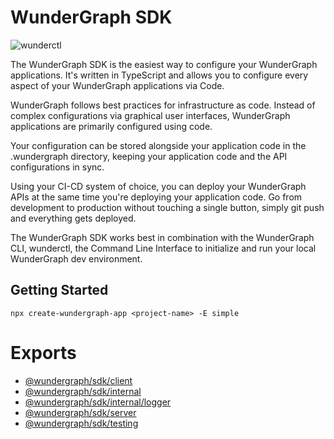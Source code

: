 # WunderGraph SDK

![wunderctl](https://img.shields.io/npm/v/@wundergraph/sdk.svg)

The WunderGraph SDK is the easiest way to configure your WunderGraph applications. It's written in TypeScript and allows you to configure every aspect of your WunderGraph applications via Code.

WunderGraph follows best practices for infrastructure as code. Instead of complex configurations via graphical user interfaces, WunderGraph applications are primarily configured using code.

Your configuration can be stored alongside your application code in the .wundergraph directory, keeping your application code and the API configurations in sync.

Using your CI-CD system of choice, you can deploy your WunderGraph APIs at the same time you're deploying your application code. Go from development to production without touching a single button, simply git push and everything gets deployed.

The WunderGraph SDK works best in combination with the WunderGraph CLI, wunderctl, the Command Line Interface to initialize and run your local WunderGraph dev environment.

## Getting Started

```shell
npx create-wundergraph-app <project-name> -E simple
```

# Exports

- [@wundergraph/sdk/client](./client)
- [@wundergraph/sdk/internal](./internal)
- [@wundergraph/sdk/internal/logger](./logger)
- [@wundergraph/sdk/server](./server)
- [@wundergraph/sdk/testing](./testing)
